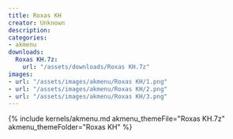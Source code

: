 ```yaml
---
title: Roxas KH
creator: Unknown
description: 
categories:
- akmenu
downloads:
  Roxas KH.7z:
    url: "/assets/downloads/Roxas KH.7z"
images:
- url: "/assets/images/akmenu/Roxas KH/1.png"
- url: "/assets/images/akmenu/Roxas KH/2.png"
- url: "/assets/images/akmenu/Roxas KH/3.png"
---
```


{% include kernels/akmenu.md akmenu_themeFile="Roxas KH.7z" akmenu_themeFolder="Roxas KH" %}
